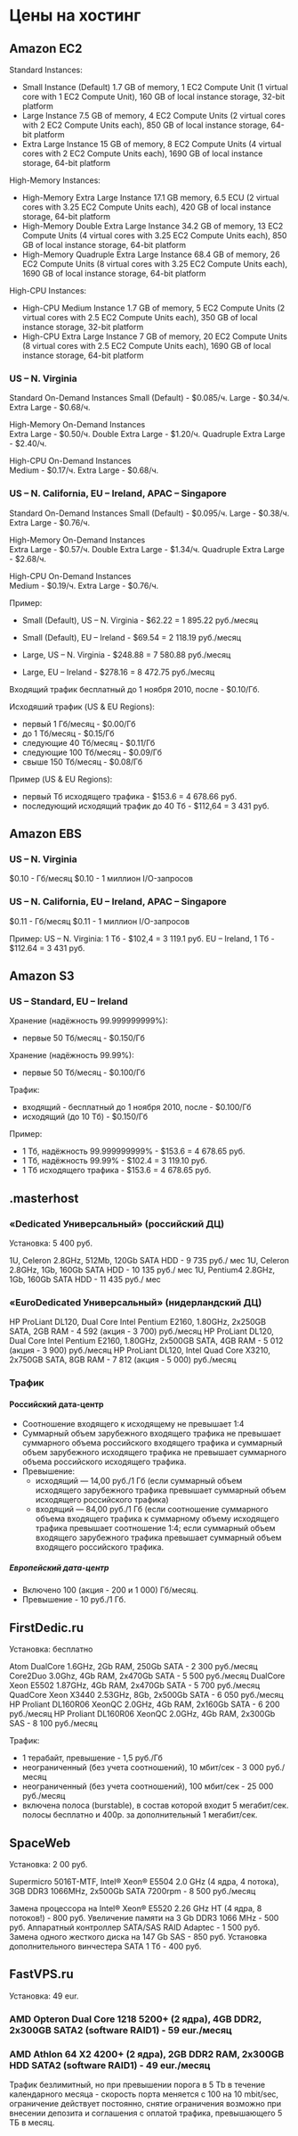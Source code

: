 Цены на хостинг
=============

Amazon EC2
----------

Standard Instances:
- Small Instance (Default) 1.7 GB of memory, 1 EC2 Compute Unit (1 virtual core with 1 EC2 Compute Unit), 160 GB of local instance storage, 32-bit platform
- Large Instance 7.5 GB of memory, 4 EC2 Compute Units (2 virtual cores with 2 EC2 Compute Units each), 850 GB of local instance storage, 64-bit platform
- Extra Large Instance 15 GB of memory, 8 EC2 Compute Units (4 virtual cores with 2 EC2 Compute Units each), 1690 GB of local instance storage, 64-bit platform

High-Memory Instances:
- High-Memory Extra Large Instance 17.1 GB memory, 6.5 ECU (2 virtual cores with 3.25 EC2 Compute Units each), 420 GB of local instance storage, 64-bit platform
- High-Memory Double Extra Large Instance 34.2 GB of memory, 13 EC2 Compute Units (4 virtual cores with 3.25 EC2 Compute Units each), 850 GB of local instance storage, 64-bit platform
- High-Memory Quadruple Extra Large Instance 68.4 GB of memory, 26 EC2 Compute Units (8 virtual cores with 3.25 EC2 Compute Units each), 1690 GB of local instance storage, 64-bit platform

High-CPU Instances:
- High-CPU Medium Instance 1.7 GB of memory, 5 EC2 Compute Units (2 virtual cores with 2.5 EC2 Compute Units each), 350 GB of local instance storage, 32-bit platform
- High-CPU Extra Large Instance 7 GB of memory, 20 EC2 Compute Units (8 virtual cores with 2.5 EC2 Compute Units each), 1690 GB of local instance storage, 64-bit platform

### US – N. Virginia

Standard On-Demand Instances
Small (Default) - $0.085/ч.
Large           - $0.34/ч.
Extra Large     - $0.68/ч.

High-Memory On-Demand Instances    
Extra Large            - $0.50/ч.
Double Extra Large     - $1.20/ч.
Quadruple Extra Large  - $2.40/ч.

High-CPU On-Demand Instances    
Medium      - $0.17/ч.
Extra Large - $0.68/ч.

### US – N. California, EU – Ireland, APAC – Singapore  

Standard On-Demand Instances
Small (Default) - $0.095/ч.
Large           - $0.38/ч.
Extra Large     - $0.76/ч.

High-Memory On-Demand Instances    
Extra Large           - $0.57/ч.
Double Extra Large    - $1.34/ч.
Quadruple Extra Large - $2.68/ч.

High-CPU On-Demand Instances    
Medium      - $0.19/ч.
Extra Large - $0.76/ч.

Пример:
- Small (Default), US – N. Virginia - $62.22 = 1 895.22 руб./месяц
- Small (Default), EU – Ireland     - $69.54 = 2 118.19 руб./месяц

- Large, US – N. Virginia - $248.88 = 7 580.88 руб./месяц
- Large, EU – Ireland     - $278.16 = 8 472.75 руб./месяц

Входящий трафик бесплатный до 1 ноября 2010, после - $0.10/Гб.

Исходяший трафик (US & EU Regions):
- первый 1 Гб/месяц      - $0.00/Гб
- до 1 Тб/месяц          - $0.15/Гб
- следующие 40 Тб/месяц  - $0.11/Гб
- следующие 100 Тб/месяц - $0.09/Гб
- свыше 150 Тб/месяц     - $0.08/Гб

Пример (US & EU Regions):
- первый Тб исходящего трафика - $153.6 = 4 678.66 руб. 
- последующий исходящий трафик до 40 Тб - $112,64 = 3 431 руб.

Amazon EBS
----------

### US – N. Virginia

$0.10 - Гб/месяц
$0.10 - 1 миллион I/O-запросов

### US – N. California, EU – Ireland, APAC – Singapore

$0.11 - Гб/месяц 
$0.11 - 1 миллион I/O-запросов

Пример:
US – N. Virginia: 1 Тб - $102,4 = 3 119.1 руб.
EU – Ireland, 1 Тб     - $112.64 = 3 431 руб.

Amazon S3
---------

### US – Standard, EU – Ireland

Хранение (надёжность 99.999999999%):
- первые 50 Тб/месяц - $0.150/Гб

Хранение (надёжность 99.99%):
- первые 50 Тб/месяц  - $0.100/Гб

Трафик:
- входящий - бесплатный до 1 ноября 2010, после - $0.100/Гб 
- исходящий (до 10 Тб) - $0.150/Гб 

Пример:
 - 1 Тб, надёжность 99.999999999% - $153.6 = 4 678.65 руб.
 - 1 Тб, надёжность 99.99%        - $102.4 = 3 119.10 руб.
 - 1 Тб исходящего трафика        - $153.6 = 4 678.65 руб. 

.masterhost
------------

### «Dedicated Универсальный» (российский ДЦ)

Установка: 5 400 руб.

1U, Celeron 2.8GHz, 512Mb, 120Gb SATA HDD - 9 735 руб./ мес
1U, Celeron 2.8GHz, 1Gb, 160Gb SATA HDD   - 10 135 руб./ мес
1U, Pentium4 2.8GHz, 1Gb, 160Gb SATA HDD  - 11 435 руб./ мес

### «EuroDedicated Универсальный» (нидерландский ДЦ)

HP ProLiant DL120, Dual Core Intel Pentium E2160, 1.80GHz, 2x250GB SATA, 2GB RAM - 4 592 (акция - 3 700) руб./месяц
HP ProLiant DL120, Dual Core Intel Pentium E2160, 1.80GHz, 2x500GB SATA, 4GB RAM - 5 012 (акция - 3 900) руб./месяц
HP ProLiant DL120, Intel Quad Core X3210, 2x750GB SATA, 8GB RAM                  - 7 812 (акция - 5 000) руб./месяц

### Трафик

#### Российский дата-центр

- Соотношение входящего к исходящему не превышает 1:4
- Суммарный объем зарубежного входящего трафика не превышает суммарного объема 
  российского входящего трафика и суммарный объем зарубежного исходящего трафика 
  не превышает суммарного объема российского исходящего трафика.
- Превышение: 
    * исходящий — 14,00 руб./1 Гб (если суммарный объем исходящего зарубежного 
      трафика превышает суммарный объем исходящего российского трафика)
    * входящий — 84,00 руб./1 Гб (если соотношение суммарного объема входящего 
      трафика к суммарному объему исходящего трафика превышает соотношение 1:4;
      если суммарный объем входящего зарубежного трафика превышает суммарный 
      объем входящего российского трафика.

##### Европейский дата-центр

- Включено 100 (акция - 200 и 1 000) Гб/месяц.
- Превышение - 10 руб./1 Гб.

FirstDedic.ru
-------------

Установка: бесплатно

Atom DualCore 1.6GHz, 2Gb RAM, 250Gb SATA                 - 2 300 руб./месяц
Core2Duo 3.0Ghz, 4Gb RAM, 2x470Gb SATA                    - 5 500 руб./месяц
DualCore Xeon E5502 1.87GHz, 4Gb RAM, 2x470Gb SATA        - 5 700 руб./месяц
QuadCore Xeon X3440 2.53GHz, 8Gb, 2x500Gb SATA            - 6 050 руб./месяц
HP Proliant DL160R06 XeonQC 2.0GHz, 4Gb RAM, 2x160Gb SATA - 6 200 руб./месяц
HP Proliant DL160R06 XeonQC 2.0GHz, 4Gb RAM, 2x300Gb SAS  - 8 100 руб./месяц

Трафик:
- 1 терабайт, превышение - 1,5 руб./Гб
- неограниченный (без учета соотношений), 10 мбит/сек   - 3 000 руб./месяц
- неограниченный (без учета соотношений), 100 мбит/сек  - 25 000 руб./месяц
- включена полоса (burstable), в состав которой входит 5 мегабит/сек. полосы 
  бесплатно и 400р. за дополнительный 1 мегабит/сек.

SpaceWeb
--------

Установка: 2 00 руб.

Supermicro 5016T-MTF, Intel® Xeon® E5504 2.0 GHz (4 ядра, 4 потока), 3GB DDR3 1066MHz, 2x500Gb SATA 7200rpm - 8 500 руб./месяц

Замена процессора на Intel® Xeon® E5520 2.26 GHz HT (4 ядра, 8 потоков!) - 800 руб.
Увеличение памяти на 3 Gb DDR3 1066 MHz                                  - 500 руб.
Аппаратный контроллер SATA/SAS RAID Adaptec                              - 1 500 руб.
Замена одного жесткого диска на 147 Gb SAS                               - 850 руб.
Установка дополнительного винчестера SATA 1 Тб                           - 400 руб.

FastVPS.ru
----------

Установка: 49 eur.

### AMD Opteron Dual Core 1218 5200+ (2 ядра), 4GB DDR2, 2x300GB SATA2 (software RAID1) - 59 eur./месяц
### AMD Athlon 64 X2 4200+ (2 ядра), 2GB DDR2 RAM, 2x300GB HDD SATA2 (software RAID1)   - 49 eur./месяц

Трафик безлимитный, но при превышении порога в 5 Tb в течение календарного 
месяца - скорость порта меняется с 100 на 10 mbit/sec, ограничение действует 
постоянно, снятие ограничения возможно при внесении депозита и соглашения с 
оплатой трафика, превышающего 5 ТБ в месяц.